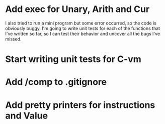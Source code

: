 # Add exec for Unary, Arith and Cur

I also tried to run a mini program but some error occurred, so the
code is obviously buggy. I'm going to write unit tests for each of
the functions that I've written so far, so I can test their
behavior and uncover all the bugs I've missed. 

# Start writing unit tests for C-vm

# Add /comp to .gitignore

# Add pretty printers for instructions and Value
